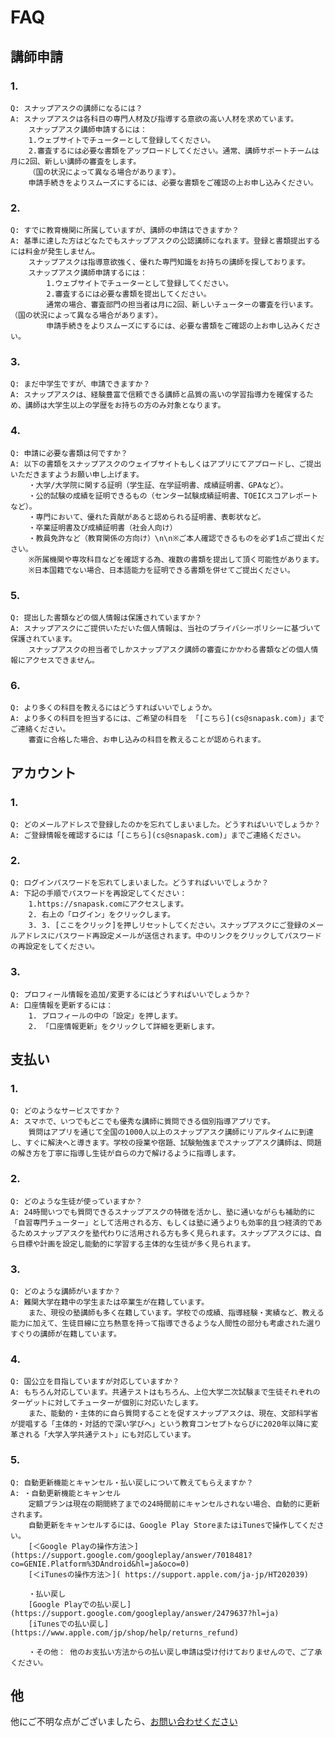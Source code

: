 # FAQ

## 講師申請

### 1. 
    Q: スナップアスクの講師になるには？
    A: スナップアスクは各科目の専門人材及び指導する意欲の高い人材を求めています。
        スナップアスク講師申請するには：
        1.ウェブサイトでチューターとして登録してください。
        2.審査するには必要な書類をアップロードしてください。通常、講師サポートチームは月に2回、新しい講師の審査をします。
        （国の状況によって異なる場合があります）。
        申請手続きをよりスムーズにするには、必要な書類をご確認の上お申し込みください。

### 2. 
    Q: すでに教育機関に所属していますが、講師の申請はできますか？
    A: 基準に達した方はどなたでもスナップアスクの公認講師になれます。登録と書類提出するには料金が発生しません。
        スナップアスクは指導意欲強く、優れた専門知識をお持ちの講師を探しております。
        スナップアスク講師申請するには：
            1.ウェブサイトでチューターとして登録してください。
            2.審査するには必要な書類を提出してください。
            通常の場合、審査部門の担当者は月に2回、新しいチューターの審査を行います。 （国の状況によって異なる場合があります）。
            申請手続きをよりスムーズにするには、必要な書類をご確認の上お申し込みください。

### 3.
    Q: まだ中学生ですが、申請できますか？
    A: スナップアスクは、経験豊富で信頼できる講師と品質の高いの学習指導力を確保するため、講師は大学生以上の学歴をお持ちの方のみ対象となります。

### 4.
    Q: 申請に必要な書類は何ですか？
    A: 以下の書類をスナップアスクのウェイブサイトもしくはアプリにてアプロードし、ご提出いただきますようお願い申し上げます。
        ・大学/大学院に関する証明（学生証、在学証明書、成績証明書、GPAなど）。
        ・公的試験の成績を証明できるもの（センター試験成績証明書、TOEICスコアレポートなど）。
        ・専門において、優れた貢献があると認められる証明書、表彰状など。
        ・卒業証明書及び成績証明書（社会人向け）
        ・教員免許など（教育関係の方向け）\n\n※ご本人確認できるものを必ず1点ご提出ください。
        ※所属機関や専攻科目などを確認する為、複数の書類を提出して頂く可能性があります。
        ※日本国籍でない場合、日本語能力を証明できる書類を併せてご提出ください。
### 5. 
    Q: 提出した書類などの個人情報は保護されていますか？
    A: スナップアスクにご提供いただいた個人情報は、当社のプライバシーポリシーに基づいて保護されています。
        スナップアスクの担当者でしかスナップアスク講師の審査にかかわる書類などの個人情報にアクセスできません。

### 6.
    Q: より多くの科目を教えるにはどうすればいいでしょうか。
    A: より多くの科目を担当するには、ご希望の科目を 「[こちら](cs@snapask.com)」までご連絡ください。
        審査に合格した場合、お申し込みの科目を教えることが認められます。

## アカウント

### 1. 
    Q: どのメールアドレスで登録したのかを忘れてしまいました。どうすればいいでしょうか？
    A: ご登録情報を確認するには「[こちら](cs@snapask.com)」までご連絡ください。

### 2. 
    Q: ログインパスワードを忘れてしまいました。どうすればいいでしょうか？
    A: 下記の手順でパスワードを再設定してください：
        1.https://snapask.comにアクセスします。
        2. 右上の「ログイン」をクリックします。
        3. 3. [ここをクリック]を押しリセットしてください。スナップアスクにご登録のメールアドレスにパスワード再設定メールが送信されます。中のリンクをクリックしてパスワードの再設定をしてください。

### 3. 
    Q: プロフィール情報を追加/変更するにはどうすればいいでしょうか？
    A: 口座情報を更新するには：
        1. プロフィールの中の「設定」を押します。
        2. 「口座情報更新」をクリックして詳細を更新します。

## 支払い

### 1. 
    Q: どのようなサービスですか？
    A: スマホで、いつでもどこでも優秀な講師に質問できる個別指導アプリです。
        質問はアプリを通じて全国の1000人以上のスナップアスク講師にリアルタイムに到達し、すぐに解決へと導きます。学校の授業や宿題、試験勉強までスナップアスク講師は、問題の解き方を丁寧に指導し生徒が自らの力で解けるように指導します。

### 2. 
    Q: どのような生徒が使っていますか？
    A: 24時間いつでも質問できるスナップアスクの特徴を活かし、塾に通いながらも補助的に「自習専門チューター」として活用される方、もしくは塾に通うよりも効率的且つ経済的であるためスナップアスクを塾代わりに活用される方も多く見られます。スナップアスクには、自ら目標や計画を設定し能動的に学習する主体的な生徒が多く見られます。
### 3. 
    Q: どのような講師がいますか？
    A: 難関大学在籍中の学生または卒業生が在籍しています。
        また、現役の塾講師も多く在籍しています。学校での成績、指導経験・実績など、教える能力に加えて、生徒目線に立ち熱意を持って指導できるような人間性の部分も考慮された選りすぐりの講師が在籍しています。

### 4. 
    Q: 国公立を目指していますが対応していますか？
    A: もちろん対応しています。共通テストはもちろん、上位大学二次試験まで生徒それぞれのターゲットに対してチューターが個別に対応いたします。
        また、能動的・主体的に自ら質問することを促すスナップアスクは、現在、文部科学省が提唱する「主体的・対話的で深い学びへ」という教育コンセプトならびに2020年以降に変革される「大学入学共通テスト」にも対応しています。

### 5.
    Q: 自動更新機能とキャンセル・払い戻しについて教えてもらえますか？
    A: ・自動更新機能とキャンセル
        定額プランは現在の期間終了までの24時間前にキャンセルされない場合、自動的に更新されます。
        自動更新をキャンセルするには、Google Play StoreまたはiTunesで操作してください。
        [＜Google Playの操作方法＞](https://support.google.com/googleplay/answer/7018481?co=GENIE.Platform%3DAndroid&hl=ja&oco=0)
        [＜iTunesの操作方法＞]( https://support.apple.com/ja-jp/HT202039)
        
        ・払い戻し
        [Google Playでの払い戻し](https://support.google.com/googleplay/answer/2479637?hl=ja)
        [iTunesでの払い戻し](https://www.apple.com/jp/shop/help/returns_refund)
        
        ・その他： 他のお支払い方法からの払い戻し申請は受け付けておりませんので、ご了承ください。

## 他
他にご不明な点がございましたら、[お問い合わせください](cs@snapask.com)